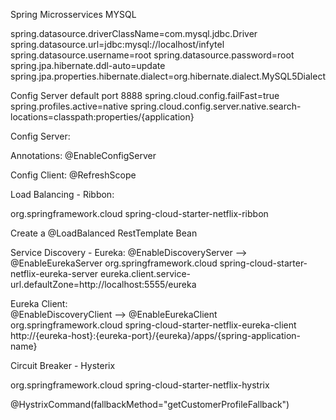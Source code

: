 Spring Microsservices 
MYSQL 

spring.datasource.driverClassName=com.mysql.jdbc.Driver
spring.datasource.url=jdbc:mysql://localhost/infytel
spring.datasource.username=root
spring.datasource.password=root
spring.jpa.hibernate.ddl-auto=update
spring.jpa.properties.hibernate.dialect=org.hibernate.dialect.MySQL5Dialect

Config Server
default port 8888
spring.cloud.config.failFast=true
spring.profiles.active=native
spring.cloud.config.server.native.search-locations=classpath:properties/{application}


Config Server:

Annotations:
@EnableConfigServer

Config Client:
@RefreshScope


Load Balancing - Ribbon:

<dependency>
			<groupId>org.springframework.cloud</groupId>
			<artifactId>spring-cloud-starter-netflix-ribbon</artifactId>
</dependency>

Create a @LoadBalanced RestTemplate Bean

Service Discovery - Eureka:
@EnableDiscoveryServer --> @EnableEurekaServer
		<dependency>
			<groupId>org.springframework.cloud</groupId>
			<artifactId>spring-cloud-starter-netflix-eureka-server</artifactId>
		</dependency>
eureka.client.service-url.defaultZone=http://localhost:5555/eureka

Eureka Client: 		
@EnableDiscoveryClient --> @EnableEurekaClient
<dependency>
			<groupId>org.springframework.cloud</groupId>
			<artifactId>spring-cloud-starter-netflix-eureka-client</artifactId>
</dependency>
http://{eureka-host}:{eureka-port}/{eureka}/apps/{spring-application-name}


Circuit Breaker - Hysterix

<dependency>
			<groupId>org.springframework.cloud</groupId>
			<artifactId>spring-cloud-starter-netflix-hystrix</artifactId>
</dependency>

@HystrixCommand(fallbackMethod="getCustomerProfileFallback")
